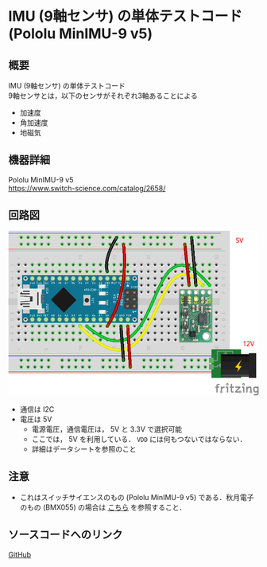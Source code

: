 # IMU (9軸センサ) の単体テストコード (Pololu MinIMU-9 v5)
## 概要
IMU (9軸センサ) の単体テストコード  
9軸センサとは，以下のセンサがそれぞれ3軸あることによる

+ 加速度
+ 角加速度
+ 地磁気


## 機器詳細
Pololu MinIMU-9 v5  
https://www.switch-science.com/catalog/2658/


## 回路図
![](../../Schematic/PNG/IMU_Pololu.png)

+ 通信は I2C
+ 電圧は 5V
	- 電源電圧，通信電圧は， 5V と 3.3V で選択可能
	- ここでは， 5V を利用している． `VDD` には何もつないではならない．
	- 詳細はデータシートを参照のこと


## 注意
+ これはスイッチサイエンスのもの (Pololu MinIMU-9 v5) である．秋月電子のもの (BMX055) の場合は [こちら](../Test_IMU) を参照すること．


## ソースコードへのリンク
[GitHub](https://github.com/meltingrabbit/CanSatForHighSchoolStudents/tree/master/Arduino/Test_IMU_Pololu)
